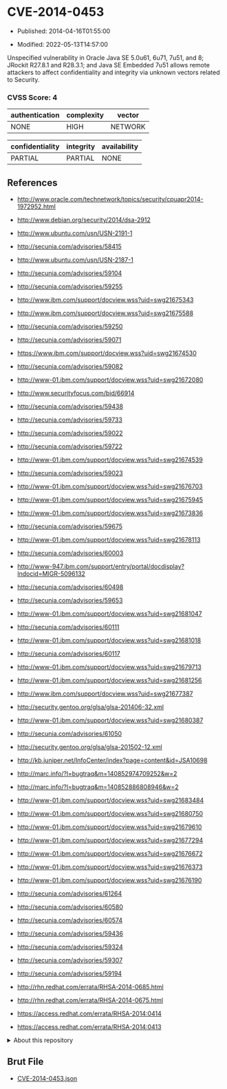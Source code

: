 # CVE-2014-0453

- Published: 2014-04-16T01:55:00

- Modified: 2022-05-13T14:57:00

Unspecified vulnerability in Oracle Java SE 5.0u61, 6u71, 7u51, and 8; JRockit R27.8.1 and R28.3.1; and Java SE Embedded 7u51 allows remote attackers to affect confidentiality and integrity via unknown vectors related to Security.

### CVSS Score: **4**

| authentication | complexity | vector |
| --- | --- | --- |
| NONE | HIGH | NETWORK |

| confidentiality | integrity | availability |
| --- | --- | --- |
| PARTIAL | PARTIAL | NONE |

## References

* http://www.oracle.com/technetwork/topics/security/cpuapr2014-1972952.html

* http://www.debian.org/security/2014/dsa-2912

* http://www.ubuntu.com/usn/USN-2191-1

* http://secunia.com/advisories/58415

* http://www.ubuntu.com/usn/USN-2187-1

* http://secunia.com/advisories/59104

* http://secunia.com/advisories/59255

* http://www.ibm.com/support/docview.wss?uid=swg21675343

* http://www.ibm.com/support/docview.wss?uid=swg21675588

* http://secunia.com/advisories/59250

* http://secunia.com/advisories/59071

* https://www.ibm.com/support/docview.wss?uid=swg21674530

* http://secunia.com/advisories/59082

* http://www-01.ibm.com/support/docview.wss?uid=swg21672080

* http://www.securityfocus.com/bid/66914

* http://secunia.com/advisories/59438

* http://secunia.com/advisories/59733

* http://secunia.com/advisories/59022

* http://secunia.com/advisories/59722

* http://www-01.ibm.com/support/docview.wss?uid=swg21674539

* http://secunia.com/advisories/59023

* http://www-01.ibm.com/support/docview.wss?uid=swg21676703

* http://www-01.ibm.com/support/docview.wss?uid=swg21675945

* http://www-01.ibm.com/support/docview.wss?uid=swg21673836

* http://secunia.com/advisories/59675

* http://www-01.ibm.com/support/docview.wss?uid=swg21678113

* http://secunia.com/advisories/60003

* http://www-947.ibm.com/support/entry/portal/docdisplay?lndocid=MIGR-5096132

* http://secunia.com/advisories/60498

* http://secunia.com/advisories/59653

* http://www-01.ibm.com/support/docview.wss?uid=swg21681047

* http://secunia.com/advisories/60111

* http://www-01.ibm.com/support/docview.wss?uid=swg21681018

* http://secunia.com/advisories/60117

* http://www-01.ibm.com/support/docview.wss?uid=swg21679713

* http://www-01.ibm.com/support/docview.wss?uid=swg21681256

* http://www.ibm.com/support/docview.wss?uid=swg21677387

* http://security.gentoo.org/glsa/glsa-201406-32.xml

* http://www-01.ibm.com/support/docview.wss?uid=swg21680387

* http://secunia.com/advisories/61050

* http://security.gentoo.org/glsa/glsa-201502-12.xml

* http://kb.juniper.net/InfoCenter/index?page=content&id=JSA10698

* http://marc.info/?l=bugtraq&m=140852974709252&w=2

* http://marc.info/?l=bugtraq&m=140852886808946&w=2

* http://www-01.ibm.com/support/docview.wss?uid=swg21683484

* http://www-01.ibm.com/support/docview.wss?uid=swg21680750

* http://www-01.ibm.com/support/docview.wss?uid=swg21679610

* http://www-01.ibm.com/support/docview.wss?uid=swg21677294

* http://www-01.ibm.com/support/docview.wss?uid=swg21676672

* http://www-01.ibm.com/support/docview.wss?uid=swg21676373

* http://www-01.ibm.com/support/docview.wss?uid=swg21676190

* http://secunia.com/advisories/61264

* http://secunia.com/advisories/60580

* http://secunia.com/advisories/60574

* http://secunia.com/advisories/59436

* http://secunia.com/advisories/59324

* http://secunia.com/advisories/59307

* http://secunia.com/advisories/59194

* http://rhn.redhat.com/errata/RHSA-2014-0685.html

* http://rhn.redhat.com/errata/RHSA-2014-0675.html

* https://access.redhat.com/errata/RHSA-2014:0414

* https://access.redhat.com/errata/RHSA-2014:0413

<details>
<summary>About this repository</summary> 

  This repository is part of the project [Live Hack CVE](https://github.com/Live-Hack-CVE). Main website can be found [www.live-hack.org](https://www.live-hack.org) 
  
  Made by [Sn0wAlice](https://github.com/Sn0wAlice) for the people that care about security and need to have a feed of the latest CVEs. Hope you enjoy it, don't forget to star the repo and follow me on [Twitter](https://twitter.com/Sn0wAlice) and [Github](https://github.com/Sn0wAlice). And that is my [personnal website](https://www.alice-snow.me/)

  - [Home Page](https://github.com/Live-Hack-CVE)
  - [Framework](https://github.com/Live-Hack-CVE/cve-framework)
  - [CVE database](https://github.com/Live-Hack-CVE/full_database)
  - [Changelog](https://github.com/Live-Hack-CVE/Changelog)
</details>

## Brut File

* [CVE-2014-0453.json](https://raw.githubusercontent.com/Live-Hack-CVE/full_database/main/cves/2014/CVE-2014-0453.json)

